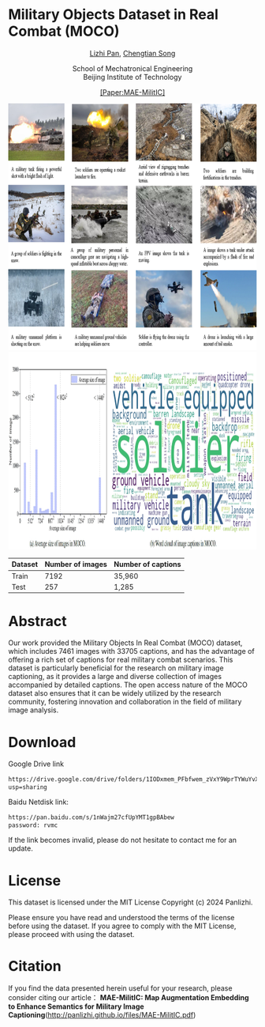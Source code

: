 # **M**ilitary **O**bjects Dataset in Real **Co**mbat (MOCO)


<p align="center"><a href="https://panlizhi.github.io">Lizhi Pan</a>, <a href="https://smen.bit.edu.cn/szdw/szml/tcykzgcx/qb05/721aa3c324ec4a20912425153613e881.htm">Chengtian Song</a> </p>

<p align="center">School of Mechatronical Engineering<br>Beijing Institute of Technology</p>

<p align="center"><a href="http://panlizhi.github.io/files/MAE-MilitIC.pdf">[Paper:MAE-MilitIC]</a></p>


<img src="dataset.png" width="100%" height="500" alt="teaser">
<img src="statistics.png" width="100%" height="400" alt="teaser">


| Dataset | Number of images | Number of captions |
|---------|------------------|--------------------|
| Train   | 7192             | 35,960             |
| Test    | 257              | 1,285              |

# Abstract
Our work provided the Military Objects In Real Combat (MOCO) dataset, which includes 7461 images with 33705
captions, and has the advantage of offering a rich set of captions for real military combat scenarios. This dataset is
particularly beneficial for the research on military image captioning, as it provides a large and diverse collection of
images accompanied by detailed captions. The open access nature of the MOCO dataset also ensures that it can
be widely utilized by the research community, fostering innovation and collaboration in the field of military image
analysis.
# Download
Google Drive link
```
https://drive.google.com/drive/folders/1IODxmem_PFbfwem_zVxY9WprTYWuYvXo?usp=sharing
```
Baidu Netdisk link:
```
https://pan.baidu.com/s/1nWajm27cfUpYMT1gpBAbew
password: rvmc
```
If the link becomes invalid, please do not hesitate to contact me for an update.

# License
This dataset is licensed under the MIT License Copyright (c) 2024 Panlizhi.

Please ensure you have read and understood the terms of the license before using the dataset.
If you agree to comply with the MIT License, please proceed with using the dataset.

# Citation
If you find the data presented herein useful for your research, please consider citing our article：
**MAE-MilitIC: Map Augmentation Embedding to Enhance Semantics for Military Image Captioning**(http://panlizhi.github.io/files/MAE-MilitIC.pdf)
 
